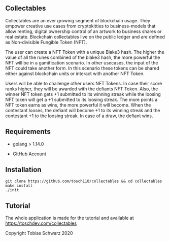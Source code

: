 ## Collectables

Collectables are an ever growing segment of blockchain usage. They empower creative use cases from cryptokitties to business-models that allow renting, digital ownership control of an artwork to business shares or real estate. Blockchain collectables live on the public ledger and are defined as Non-divisible Fungible Token (NFT).

The user can create a NFT Token with a unique Blake3 hash. The higher the value of all the runes combined of the blake3 hash, the more powerful the NFT will be in a gamification scenario. In other usecases, the input of the NFT could take another form. In this scenario these tokens can be shared either against blockchain units or interact with another NFT Token.

Users will be able to challenge other users NFT Tokens. In case their score ranks higher, they will be awarded with the defiants NFT Token. Also, the winner NFT token gets +1 submitted to its winning streak while the loosing NFT token will get a +1 submitted to its loosing streak. The more points a NFT token earns as wins, the more powerful it will become. When the contestant looses, the defiant will become +1 to its winning streak and the contestant +1 to the loosing streak.
In case of a draw, the defiant wins.

## Requirements

- golang > 1.14.0

- GitHub Account

## Installation

```
git clone https://github.com/tosch110/collectables && cd collectables
make install
./init
```

## Tutorial

The whole application is made for the tutorial and available at https://toschdev.com/collectables

Copyright Tobias Schwarz 2020